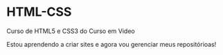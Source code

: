 # HTML-CSS
 Curso de HTML5 e CSS3 do Curso em Video

 Estou aprendendo a criar sites e agora vou gerenciar meus repositórioas!
